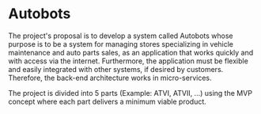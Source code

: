 # Autobots

The project's proposal is to develop a system called Autobots whose purpose is to be a system for managing stores specializing in vehicle maintenance and auto parts sales, as an application that works quickly and with access via the internet. Furthermore, the application must be flexible and easily integrated with other systems, if desired by customers. Therefore, the back-end architecture works in micro-services.

The project is divided into 5 parts (Example: ATVI, ATVII, ...) using the MVP concept where each part delivers a minimum viable product.
